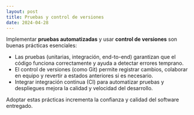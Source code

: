 ```yaml
---  
layout: post  
title: Pruebas y control de versiones  
date: 2024-04-28  
---  
```


Implementar **pruebas automatizadas** y usar **control de versiones** son buenas prácticas esenciales:  

- Las pruebas (unitarias, integración, end-to-end) garantizan que el código funciona correctamente y ayuda a detectar errores temprano.  
- El control de versiones (como Git) permite registrar cambios, colaborar en equipo y revertir a estados anteriores si es necesario.  
- Integrar integración continua (CI) para automatizar pruebas y despliegues mejora la calidad y velocidad del desarrollo.  

Adoptar estas prácticas incrementa la confianza y calidad del software entregado.  